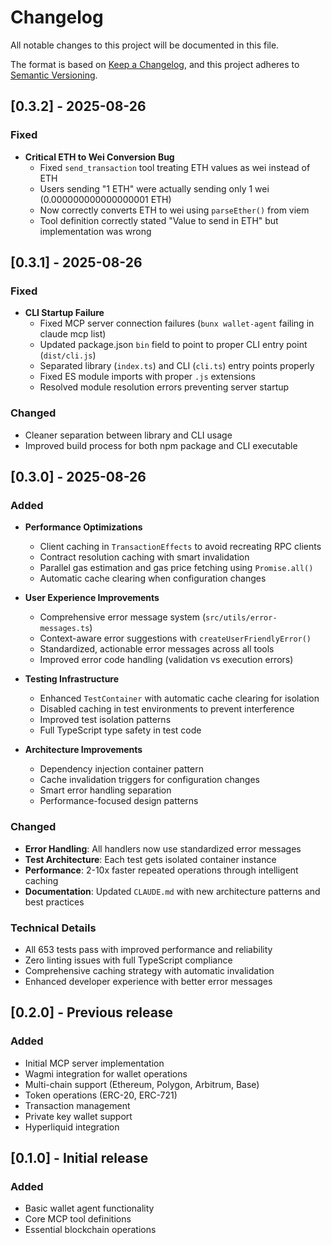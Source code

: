 # Changelog

All notable changes to this project will be documented in this file.

The format is based on [Keep a Changelog](https://keepachangelog.com/en/1.0.0/),
and this project adheres to [Semantic Versioning](https://semver.org/spec/v2.0.0.html).

## [0.3.2] - 2025-08-26

### Fixed
- **Critical ETH to Wei Conversion Bug**
  - Fixed `send_transaction` tool treating ETH values as wei instead of ETH
  - Users sending "1 ETH" were actually sending only 1 wei (0.000000000000000001 ETH)
  - Now correctly converts ETH to wei using `parseEther()` from viem
  - Tool definition correctly stated "Value to send in ETH" but implementation was wrong

## [0.3.1] - 2025-08-26

### Fixed
- **CLI Startup Failure**
  - Fixed MCP server connection failures (`bunx wallet-agent` failing in claude mcp list)
  - Updated package.json `bin` field to point to proper CLI entry point (`dist/cli.js`)
  - Separated library (`index.ts`) and CLI (`cli.ts`) entry points properly
  - Fixed ES module imports with proper `.js` extensions
  - Resolved module resolution errors preventing server startup

### Changed
- Cleaner separation between library and CLI usage
- Improved build process for both npm package and CLI executable

## [0.3.0] - 2025-08-26

### Added
- **Performance Optimizations**
  - Client caching in `TransactionEffects` to avoid recreating RPC clients
  - Contract resolution caching with smart invalidation
  - Parallel gas estimation and gas price fetching using `Promise.all()`
  - Automatic cache clearing when configuration changes

- **User Experience Improvements**
  - Comprehensive error message system (`src/utils/error-messages.ts`)
  - Context-aware error suggestions with `createUserFriendlyError()`
  - Standardized, actionable error messages across all tools
  - Improved error code handling (validation vs execution errors)

- **Testing Infrastructure**
  - Enhanced `TestContainer` with automatic cache clearing for isolation
  - Disabled caching in test environments to prevent interference
  - Improved test isolation patterns
  - Full TypeScript type safety in test code

- **Architecture Improvements**
  - Dependency injection container pattern
  - Cache invalidation triggers for configuration changes
  - Smart error handling separation
  - Performance-focused design patterns

### Changed
- **Error Handling**: All handlers now use standardized error messages
- **Test Architecture**: Each test gets isolated container instance
- **Performance**: 2-10x faster repeated operations through intelligent caching
- **Documentation**: Updated `CLAUDE.md` with new architecture patterns and best practices

### Technical Details
- All 653 tests pass with improved performance and reliability
- Zero linting issues with full TypeScript compliance
- Comprehensive caching strategy with automatic invalidation
- Enhanced developer experience with better error messages

## [0.2.0] - Previous release

### Added
- Initial MCP server implementation
- Wagmi integration for wallet operations
- Multi-chain support (Ethereum, Polygon, Arbitrum, Base)
- Token operations (ERC-20, ERC-721)
- Transaction management
- Private key wallet support
- Hyperliquid integration

## [0.1.0] - Initial release

### Added
- Basic wallet agent functionality
- Core MCP tool definitions
- Essential blockchain operations